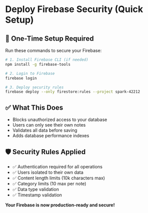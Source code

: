 # Deploy Firebase Security (Quick Setup)

## 🚀 One-Time Setup Required

Run these commands to secure your Firebase:

```bash
# 1. Install Firebase CLI (if needed)
npm install -g firebase-tools

# 2. Login to Firebase
firebase login

# 3. Deploy security rules
firebase deploy --only firestore:rules --project spark-42212
```

## ✅ What This Does

- Blocks unauthorized access to your database
- Users can only see their own notes
- Validates all data before saving
- Adds database performance indexes

## 🛡️ Security Rules Applied

- ✅ Authentication required for all operations
- ✅ Users isolated to their own data
- ✅ Content length limits (10k characters max)
- ✅ Category limits (10 max per note)
- ✅ Data type validation
- ✅ Timestamp validation

**Your Firebase is now production-ready and secure!**